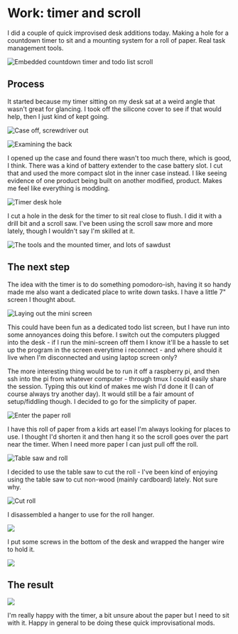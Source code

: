 # Work: timer and scroll

I did a couple of quick improvised desk additions today. Making a  hole for a countdown timer to sit and a mounting system for a roll of paper. Real task management tools.

![Embedded countdown timer and todo list scroll](https://grant-uploader.s3.amazonaws.com/2024-12-11-18-18-45-2000.jpg)

## Process

It started because my timer sitting on my desk sat at a weird angle that wasn't great for glancing. I took off the silicone cover to see if that would help, then I just kind of kept going.

![Case off, screwdriver out](https://grant-uploader.s3.amazonaws.com/2024-12-11-18-23-51-2000.jpg)

![Examining the back](https://grant-uploader.s3.amazonaws.com/2024-12-11-18-25-25-2000.jpg)

I opened up the case and found there wasn't too much there, which is good, I think. There was a kind of battery extender to the case battery slot. I cut that and used the more compact slot in the inner case instead. I like seeing evidence of one product being built on another modified, product. Makes me feel like everything is modding.

![Timer desk hole](https://grant-uploader.s3.amazonaws.com/2024-12-11-18-31-11-2000.jpg)

I cut a hole in the desk for the timer to sit real close to flush. I did it with a drill bit and a scroll saw. I've been using the scroll saw more and more lately, though I wouldn't say I'm skilled at it.

![The tools and the mounted timer, and lots of sawdust](https://grant-uploader.s3.amazonaws.com/2024-12-11-18-36-41-2000.jpg)

## The next step

The idea with the timer is to do something pomodoro-ish, having it so handy made me also want a dedicated place to write down tasks. I have a little 7" screen I thought about.

![Laying out the mini screen](https://grant-uploader.s3.amazonaws.com/2024-12-11-18-38-59-2000.jpg)

This could have been fun as a dedicated todo list screen, but I have run into some annoyances doing this before. I switch out the computers plugged into the desk - if I run the mini-screen off them I know it'll be a hassle to set up the program in the screen everytime i reconnect - and where should it live when I'm disconnected and using laptop screen only?

The more interesting thing would be to run it off a raspberry pi, and then ssh into the pi from whatever computer - through tmux I could easily share the session. Typing this out kind of makes me wish I'd done it (I can of course always try another day). It would still be a fair amount of setup/fiddling though. I decided to go for the simplicity of paper.

![Enter the paper roll](https://grant-uploader.s3.amazonaws.com/2024-12-11-18-45-49-2000.jpg)

I have this roll of paper from a kids art easel I'm always looking for places to use. I thought I'd shorten it and then hang it so the scroll goes over the part near the timer. When I need more paper I can just pull off the roll.

![Table saw and roll](https://grant-uploader.s3.amazonaws.com/2024-12-11-18-47-24-2000.jpg)

I decided to use the table saw to cut the roll - I've been kind of enjoying using the table saw to cut non-wood (mainly cardboard) lately. Not sure why.

![Cut roll](https://grant-uploader.s3.amazonaws.com/2024-12-11-18-47-09-2000.jpg)

I disassembled a hanger to use for the roll hanger.

![](https://grant-uploader.s3.amazonaws.com/2024-12-11-18-49-19-2000.jpg)

I put some screws in the bottom of the desk and wrapped the hanger wire to hold it.

![](https://grant-uploader.s3.amazonaws.com/2024-12-11-18-50-38-2000.jpg)

## The result

![](https://grant-uploader.s3.amazonaws.com/2024-12-11-18-45-23-2000.jpg)

I'm really happy with the timer, a bit unsure about the paper but I need to sit with it. Happy in general to be doing these quick improvisational mods.
